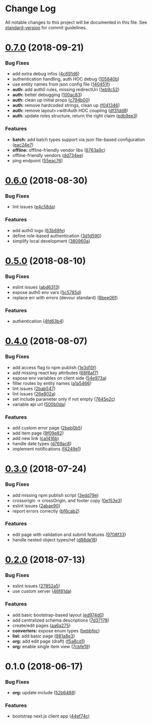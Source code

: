 # Change Log

All notable changes to this project will be documented in this file. See [standard-version](https://github.com/conventional-changelog/standard-version) for commit guidelines.

<a name="0.7.0"></a>
# [0.7.0](https://github.com/red-threads/open-budget-client/compare/v0.6.0...v0.7.0) (2018-09-21)


### Bug Fixes

* add extra debug infos ([4c691d6](https://github.com/red-threads/open-budget-client/commit/4c691d6))
* authentication handling, auth HOC debug ([105840b](https://github.com/red-threads/open-budget-client/commit/105840b))
* use entity names from json config file ([140451f](https://github.com/red-threads/open-budget-client/commit/140451f))
* **auth:** add auth0 rules, missing redirectUri ([1eb9c52](https://github.com/red-threads/open-budget-client/commit/1eb9c52))
* **auth:** better debugging ([100ac83](https://github.com/red-threads/open-budget-client/commit/100ac83))
* **auth:** clean up initial props ([c794b00](https://github.com/red-threads/open-budget-client/commit/c794b00))
* **auth:** remove hardcoded strings, clean up ([f041346](https://github.com/red-threads/open-budget-client/commit/f041346))
* **auth:** remove layout<>withAuth HOC coupling ([df31dd8](https://github.com/red-threads/open-budget-client/commit/df31dd8))
* **auth:** update roles structure, return the right claim ([edb9ee3](https://github.com/red-threads/open-budget-client/commit/edb9ee3))


### Features

* **batch:** add batch types support via json file-based configuration ([eac24e7](https://github.com/red-threads/open-budget-client/commit/eac24e7))
* **offline:** offline-friendly vendor libs ([6763a9c](https://github.com/red-threads/open-budget-client/commit/6763a9c))
* offline-friendly vendors ([dd734ee](https://github.com/red-threads/open-budget-client/commit/dd734ee))
* ping endpoint ([55eac76](https://github.com/red-threads/open-budget-client/commit/55eac76))



<a name="0.6.0"></a>
# [0.6.0](https://github.com/red-threads/open-budget-client/compare/v0.5.0...v0.6.0) (2018-08-30)


### Bug Fixes

* lint issues ([e4c58da](https://github.com/red-threads/open-budget-client/commit/e4c58da))


### Features

* add auth0 logo ([63b68fe](https://github.com/red-threads/open-budget-client/commit/63b68fe))
* define role-based authentication ([3d1d590](https://github.com/red-threads/open-budget-client/commit/3d1d590))
* simplify local development ([380960a](https://github.com/red-threads/open-budget-client/commit/380960a))



<a name="0.5.0"></a>
# [0.5.0](https://github.com/red-threads/open-budget-client/compare/v0.4.0...v0.5.0) (2018-08-10)


### Bug Fixes

* eslint issues ([abd6313](https://github.com/red-threads/open-budget-client/commit/abd6313))
* expose auth0 env vars ([5c5785d](https://github.com/red-threads/open-budget-client/commit/5c5785d))
* replace err with errors (devour standard) ([8bee06f](https://github.com/red-threads/open-budget-client/commit/8bee06f))


### Features

* authentication ([4fd63b4](https://github.com/red-threads/open-budget-client/commit/4fd63b4))



<a name="0.4.0"></a>
# [0.4.0](https://github.com/red-threads/open-budget-client/compare/v0.3.0...v0.4.0) (2018-08-07)


### Bug Fixes

* add access flag to npm publish ([1e3d15f](https://github.com/red-threads/open-budget-client/commit/1e3d15f))
* add missing react key attributes ([68f6af7](https://github.com/red-threads/open-budget-client/commit/68f6af7))
* expose env variables on client side ([54e973a](https://github.com/red-threads/open-budget-client/commit/54e973a))
* filter routes by entity names ([a1a5466](https://github.com/red-threads/open-budget-client/commit/a1a5466))
* lint issues ([2bab547](https://github.com/red-threads/open-budget-client/commit/2bab547))
* lint issues ([26e802a](https://github.com/red-threads/open-budget-client/commit/26e802a))
* set include parameter only if not empty ([7645e2c](https://github.com/red-threads/open-budget-client/commit/7645e2c))
* variable api url ([500b0da](https://github.com/red-threads/open-budget-client/commit/500b0da))


### Features

* add custom error page ([2beb0b5](https://github.com/red-threads/open-budget-client/commit/2beb0b5))
* add item page ([9f09e82](https://github.com/red-threads/open-budget-client/commit/9f09e82))
* add new link ([ca1416b](https://github.com/red-threads/open-budget-client/commit/ca1416b))
* handle date types ([d769ac8](https://github.com/red-threads/open-budget-client/commit/d769ac8))
* implement notifications ([f4249e1](https://github.com/red-threads/open-budget-client/commit/f4249e1))



<a name="0.3.0"></a>
# [0.3.0](https://github.com/red-threads/open-budget-client/compare/v0.2.0...v0.3.0) (2018-07-24)


### Bug Fixes

* add missing npm publish script ([3edd79e](https://github.com/red-threads/open-budget-client/commit/3edd79e))
* crossorigin -> crossOrigin, and footer copy ([0e153e3](https://github.com/red-threads/open-budget-client/commit/0e153e3))
* eslint issues ([2abae90](https://github.com/red-threads/open-budget-client/commit/2abae90))
* report errors correctly ([bf6cab2](https://github.com/red-threads/open-budget-client/commit/bf6cab2))


### Features

* edit page with validation and submit features ([9708f33](https://github.com/red-threads/open-budget-client/commit/9708f33))
* handle nested object types/ref ([d88de18](https://github.com/red-threads/open-budget-client/commit/d88de18))



<a name="0.2.0"></a>
# [0.2.0](https://github.com/red-threads/open-budget-client/compare/v0.1.0...v0.2.0) (2018-07-13)


### Bug Fixes

* eslint issues ([27852a5](https://github.com/red-threads/open-budget-client/commit/27852a5))
* use custom server ([46f81da](https://github.com/red-threads/open-budget-client/commit/46f81da))


### Features

* add basic bootstrap-based layout ([ed974d0](https://github.com/red-threads/open-budget-client/commit/ed974d0))
* add centralized schema descriptions ([7d37178](https://github.com/red-threads/open-budget-client/commit/7d37178))
* create/edit pages ([aa6a275](https://github.com/red-threads/open-budget-client/commit/aa6a275))
* **converters:** expose enum types ([bebbfec](https://github.com/red-threads/open-budget-client/commit/bebbfec))
* **list:** add basic page ([981a8e3](https://github.com/red-threads/open-budget-client/commit/981a8e3))
* **org:** add edit page (draft) ([f5a8cd1](https://github.com/red-threads/open-budget-client/commit/f5a8cd1))
* **org:** enable single item view ([7cbfe19](https://github.com/red-threads/open-budget-client/commit/7cbfe19))



<a name="0.1.0"></a>
# 0.1.0 (2018-06-17)


### Bug Fixes

* **org:** update include ([52b6488](https://github.com/red-threads/open-budget-client/commit/52b6488))


### Features

* bootstrap next.js client app ([44ef74c](https://github.com/red-threads/open-budget-client/commit/44ef74c))
